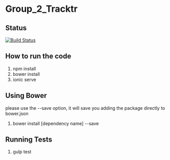 # Group_2_Tracktr

## Status
[![Build Status](https://magnum.travis-ci.com/CS410-2015Fall/Group_2_Tracktr.svg?token=SxQjfCWUw1BC4JSbyjQy&branch=master)](https://magnum.travis-ci.com/CS410-2015Fall/Group_2_Tracktr)
## How to run the code
1. npm install
2. bower install
3. ionic serve



## Using Bower
please use the --save option, it will save you adding the package directly to bower.json
1. bower install [dependency name] --save

## Running Tests
1. gulp test
